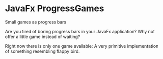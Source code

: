 # JavaFx ProgressGames
Small games as progress bars

Are you tired of boring progress bars in your JavaFx application? Why not offer a little game instead of waiting?

Right now there is only one game available: A very primitive implementation of something resembling flappy bird.
